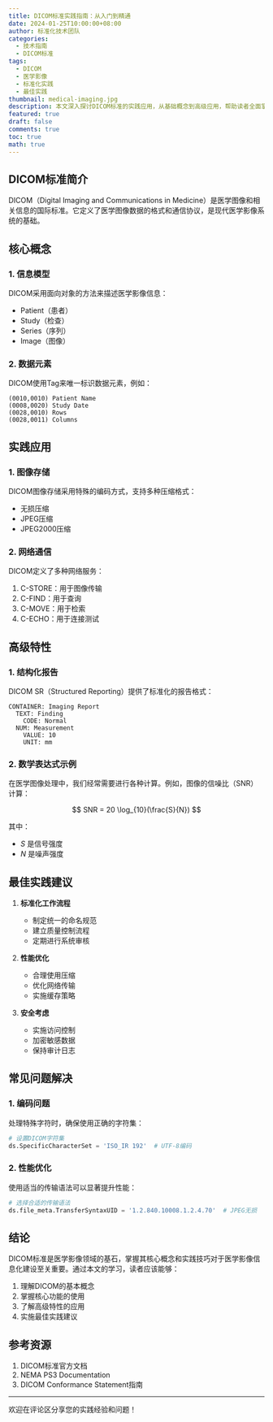 ```yaml
---
title: DICOM标准实践指南：从入门到精通
date: 2024-01-25T10:00:00+08:00
author: 标准化技术团队
categories:
  - 技术指南
  - DICOM标准
tags:
  - DICOM
  - 医学影像
  - 标准化实践
  - 最佳实践
thumbnail: medical-imaging.jpg
description: 本文深入探讨DICOM标准的实践应用，从基础概念到高级应用，帮助读者全面掌握DICOM标准。
featured: true
draft: false
comments: true
toc: true
math: true
---
```


## DICOM标准简介

DICOM（Digital Imaging and Communications in Medicine）是医学图像和相关信息的国际标准。它定义了医学图像数据的格式和通信协议，是现代医学影像系统的基础。

## 核心概念

### 1. 信息模型

DICOM采用面向对象的方法来描述医学影像信息：

- Patient（患者）
- Study（检查）
- Series（序列）
- Image（图像）

### 2. 数据元素

DICOM使用Tag来唯一标识数据元素，例如：

```text
(0010,0010) Patient Name
(0008,0020) Study Date
(0028,0010) Rows
(0028,0011) Columns
```

## 实践应用

### 1. 图像存储

DICOM图像存储采用特殊的编码方式，支持多种压缩格式：

- 无损压缩
- JPEG压缩
- JPEG2000压缩

### 2. 网络通信

DICOM定义了多种网络服务：

1. C-STORE：用于图像传输
2. C-FIND：用于查询
3. C-MOVE：用于检索
4. C-ECHO：用于连接测试

## 高级特性

### 1. 结构化报告

DICOM SR（Structured Reporting）提供了标准化的报告格式：

```text
CONTAINER: Imaging Report
  TEXT: Finding
    CODE: Normal
  NUM: Measurement
    VALUE: 10
    UNIT: mm
```

### 2. 数学表达式示例

在医学图像处理中，我们经常需要进行各种计算。例如，图像的信噪比（SNR）计算：

$$ SNR = 20 \log_{10}(\frac{S}{N}) $$

其中：
- $S$ 是信号强度
- $N$ 是噪声强度

## 最佳实践建议

1. **标准化工作流程**
   - 制定统一的命名规范
   - 建立质量控制流程
   - 定期进行系统审核

2. **性能优化**
   - 合理使用压缩
   - 优化网络传输
   - 实施缓存策略

3. **安全考虑**
   - 实施访问控制
   - 加密敏感数据
   - 保持审计日志

## 常见问题解决

### 1. 编码问题

处理特殊字符时，确保使用正确的字符集：

```python
# 设置DICOM字符集
ds.SpecificCharacterSet = 'ISO_IR 192'  # UTF-8编码
```

### 2. 性能优化

使用适当的传输语法可以显著提升性能：

```python
# 选择合适的传输语法
ds.file_meta.TransferSyntaxUID = '1.2.840.10008.1.2.4.70'  # JPEG无损
```

## 结论

DICOM标准是医学影像领域的基石，掌握其核心概念和实践技巧对于医学影像信息化建设至关重要。通过本文的学习，读者应该能够：

1. 理解DICOM的基本概念
2. 掌握核心功能的使用
3. 了解高级特性的应用
4. 实施最佳实践建议

## 参考资源

1. DICOM标准官方文档
2. NEMA PS3 Documentation
3. DICOM Conformance Statement指南

---

欢迎在评论区分享您的实践经验和问题！

